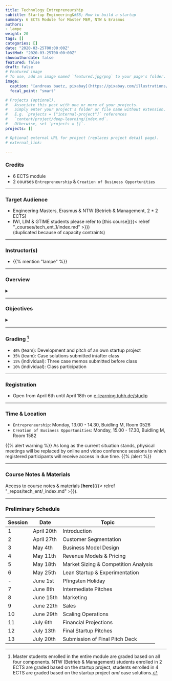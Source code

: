 ```yaml
---
title: Technology Entrepreneurship
subtitle: Startup Engineering&#58; How to build a startup
summary: 6 ECTS Module for Master MEM, NTW & Erasmus
authors:
- lampe
weight: 20
tags: []
categories: []
date: "2020-03-25T00:00:00Z"
lastMod: "2020-03-25T00:00:00Z"
showauthordate: false
featured: false
draft: false
# Featured image
# To use, add an image named `featured.jpg/png` to your page's folder. 
image:
  caption: "[andreas baetz, pixabay](https://pixabay.com/illustrations/earth-planet-light-bulb-innovation-4782262/), [cc0](https://creativecommons.org/share-your-work/public-domain/cc0/)"
  focal_point: "smart"

# Projects (optional).
#   Associate this post with one or more of your projects.
#   Simply enter your project's folder or file name without extension.
#   E.g. `projects = ["internal-project"]` references 
#   `content/project/deep-learning/index.md`.
#   Otherwise, set `projects = []`.
projects: []

# Optional external URL for project (replaces project detail page).
# external_link:

---
```


### Credits

* 6 ECTS module
* 2 courses `Entrepreneurship` & `Creation of Business Opportunities`

***

### Target Audience

* Engineering Masters, Erasmus & NTW (Betrieb & Management, 2 * 2 ECTS)
* IWI, LIM & GTIME students please refer to [this course]({{< relref "_courses/tech_ent_1/index.md" >}}) <br>(duplicated because of capacity contraints)

***

### Instructor(s)

* {{% mention "lampe" %}}

***

### Overview
<details class="description" close><summary data-close="Show" data-open="Hide"></summary>
Startups are temporary, team-based organizations, which can form independently, but also within established companies. They pursue one central objective: taking a business idea to market by finding and designing a repeatable and scalable business model. This entrepreneurial process involves gathering and combining resources that you do not (yet) possess and dealing with high uncertainty about what combinations of resources actually generate value. This course module is designed to introduce students to a systematic Startup Engineering approach to master the process of taking a business idea to market in light of resource contraints and uncertainty.
<br><br>
Startup Engineering takes an iterative approach, in that it favors variety and alternatives over one detailed, linear five-year business plan to reach steady state operations. From a problem solving and systems thinking perspective, Startup Engineers create different possible versions of a new venture and alternative hypotheses about value creation for customers and value capture vis-à-vis competitors. To test critical hypotheses early on, Startup Engineers engage in an evidence-based, experimental trial-and-error learning process that measures real progress.
<br><br>
The workflow in this course module is comprised of three elements:

1. {{< hl >}}(Flipped) classroom{{< /hl >}}: learning about and discussing concepts and tools currently prevailing in theory and practice of modern technology entrepreneurship.
2. {{< hl >}}Problem-based learning{{< /hl >}}: deepen an understanding of the concepts and tools by seeing them applied and applying them to real company cases.
3. {{< hl >}}Experiential learning{{< /hl >}}: applying the concepts and tools in teams to an own new startup project.

Students are invited to apply to this course module already with a startup idea and/ or team, but this is not a requirement. We will form teams and ideas in the beginning of the course. 
</details>

***

### Objectives

<details class="description" close><summary data-close="Show" data-open="Hide"></summary>

Upon completion of this course module, students will be able to:
* Apply a modern innovation toolkit relevant in both the startup & corporate world
* Analyze business opportunities in terms of its constituent elements
* Design new business models by gathering and combining relevant ideas, facts and information 
* Evaluate business opportunities and derive judgment about next steps & decisions

This course module can prepare student for the following career paths: 
* Startup founder
* Early employee in a startup
* New business development in established corporations
* Venture capital investing 

</details>


***

### Grading [^1]

* `40%` (team): Development and pitch of an own startup project
* `35%` (team): Case solutions submitted in/after class
* `15%` (individual): Three case memos submitted before class
* `10%` (individual): Class participation

[^1]: Master students enrolled in the entire module are graded based on all four components. NTW (Betrieb & Management) students enrolled in 2 ECTS are graded based on the startup project, students enrolled in 4 ECTS are graded based on the startup project *and* case solutions.

***

### Registration

* Open from April 6th until April 18th on [e-learning.tuhh.de/studip](https://e-learning.tuhh.de/studip/dispatch.php/course/details?sem_id=bd4e4b11a889ae54b0e7bfdb57dc0b64)

***

### Time & Location
* `Entrepreneurship`: Monday, 13.00 - 14.30, Buidling M, Room 0526
* `Creation of Business Opportunities`: Monday, 15.00 - 17.30, Buidling M, Room 1582

{{% alert warning %}}
As long as the current situation stands, physical meetings will be replaced by online and video conference sessions to which registered participants will receive access in due time.
{{% /alert %}}

***

### Course Notes & Materials

Access to course notes & materials [**here**]({{< relref "_repos/tech_ent/_index.md" >}}).

***

### Preliminary Schedule


| Session | Date | Topic |
| --- | --- | --- |
| 1 | April 20th | Introduction |
| 2 | April 27th | Customer Segmentation |
| 3 | May 4th | Business Model Design |
| 4 | May 11th | Revenue Models & Pricing |
| 5 | May 18th | Market Sizing & Competition Analysis| 
| 6 | May 25th | Lean Startup & Experimentation |
| - | June 1st | Pfingsten Holiday |
| 7 | June 8th | Intermediate Pitches |
| 8 | June 15th | Marketing |
| 9 | June 22th | Sales |
| 10 | June 29th | Scaling Operations |
| 11 | July 6th | Financial Projections |
| 12 | July 13th | Final Startup Pitches |
| 13 | July 20th | Submission of Final Pitch Deck |
